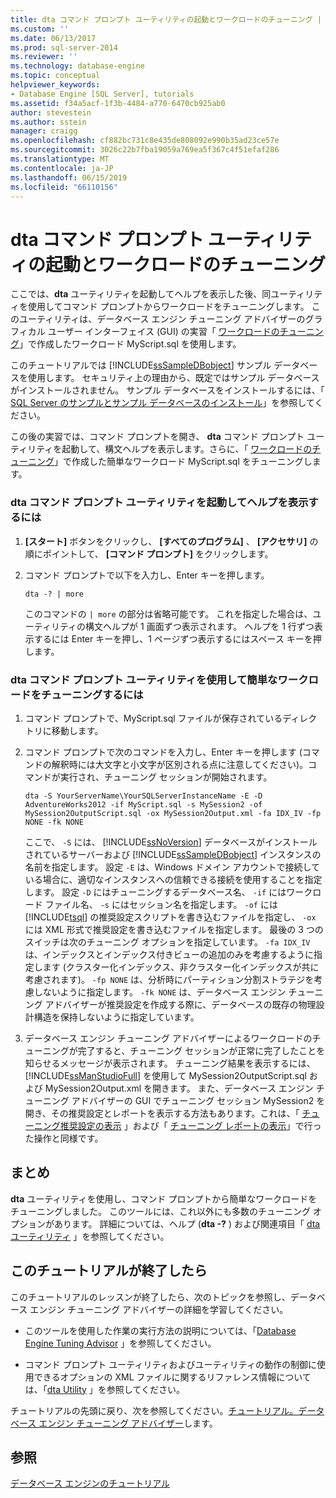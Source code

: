 ```yaml
---
title: dta コマンド プロンプト ユーティリティの起動とワークロードのチューニング | Microsoft Docs
ms.custom: ''
ms.date: 06/13/2017
ms.prod: sql-server-2014
ms.reviewer: ''
ms.technology: database-engine
ms.topic: conceptual
helpviewer_keywords:
- Database Engine [SQL Server], tutorials
ms.assetid: f34a5acf-1f3b-4484-a770-6470cb925ab0
author: stevestein
ms.author: sstein
manager: craigg
ms.openlocfilehash: cf882bc731c8e435de808092e990b35ad23ce57e
ms.sourcegitcommit: 3026c22b7fba19059a769ea5f367c4f51efaf286
ms.translationtype: MT
ms.contentlocale: ja-JP
ms.lasthandoff: 06/15/2019
ms.locfileid: "66110156"
---
```

# <a name="starting-the-dta-command-prompt-utility-and-tuning-a-workload"></a>dta コマンド プロンプト ユーティリティの起動とワークロードのチューニング
  ここでは、**dta** ユーティリティを起動してヘルプを表示した後、同ユーティリティを使用してコマンド プロンプトからワークロードをチューニングします。 このユーティリティは、データベース エンジン チューニング アドバイザーのグラフィカル ユーザー インターフェイス (GUI) の実習「 [ワークロードのチューニング](lesson-1-1-tuning-a-workload.md)」で作成したワークロード MyScript.sql を使用します。  
  
 このチュートリアルでは [!INCLUDE[ssSampleDBobject](../../includes/sssampledbobject-md.md)] サンプル データベースを使用します。 セキュリティ上の理由から、既定ではサンプル データベースがインストールされません。 サンプル データベースをインストールするには、「 [SQL Server のサンプルとサンプル データベースのインストール](http://sqlserversamples.codeplex.com)」を参照してください。  
  
 この後の実習では、コマンド プロンプトを開き、 **dta** コマンド プロンプト ユーティリティを起動して、構文ヘルプを表示します。さらに、「 [ワークロードのチューニング](lesson-1-1-tuning-a-workload.md)」で作成した簡単なワークロード MyScript.sql をチューニングします。  
  
### <a name="to-start-the-dta-command-prompt-utility-and-view-help"></a>dta コマンド プロンプト ユーティリティを起動してヘルプを表示するには  
  
1.  **[スタート]** ボタンをクリックし、 **[すべてのプログラム]** 、 **[アクセサリ]** の順にポイントして、 **[コマンド プロンプト]** をクリックします。  
  
2.  コマンド プロンプトで以下を入力し、Enter キーを押します。  
  
    ```  
    dta -? | more  
    ```  
  
     このコマンドの `| more` の部分は省略可能です。 これを指定した場合は、ユーティリティの構文ヘルプが 1 画面ずつ表示されます。 ヘルプを 1 行ずつ表示するには Enter キーを押し、1 ページずつ表示するにはスペース キーを押します。  
  
### <a name="to-tune-a-simple-workload-by-using-the-dta-command-prompt-utility"></a>dta コマンド プロンプト ユーティリティを使用して簡単なワークロードをチューニングするには  
  
1.  コマンド プロンプトで、MyScript.sql ファイルが保存されているディレクトリに移動します。  
  
2.  コマンド プロンプトで次のコマンドを入力し、Enter キーを押します (コマンドの解釈時には大文字と小文字が区別される点に注意してください)。コマンドが実行され、チューニング セッションが開始されます。  
  
    ```  
    dta -S YourServerName\YourSQLServerInstanceName -E -D AdventureWorks2012 -if MyScript.sql -s MySession2 -of MySession2OutputScript.sql -ox MySession2Output.xml -fa IDX_IV -fp NONE -fk NONE  
    ```  
  
     ここで、 `-S` には、 [!INCLUDE[ssNoVersion](../../includes/ssnoversion-md.md)] データベースがインストールされているサーバーおよび [!INCLUDE[ssSampleDBobject](../../includes/sssampledbobject-md.md)] インスタンスの名前を指定します。 設定 `-E` は、Windows ドメイン アカウントで接続している場合に、適切なインスタンスへの信頼できる接続を使用することを指定します。 設定 `-D` にはチューニングするデータベース名、 `-if` にはワークロード ファイル名、 `-s` にはセッション名を指定します。 `-of` には [!INCLUDE[tsql](../../includes/tsql-md.md)] の推奨設定スクリプトを書き込むファイルを指定し、 `-ox` には XML 形式で推奨設定を書き込むファイルを指定します。 最後の 3 つのスイッチは次のチューニング オプションを指定しています。 `-fa IDX_IV` は、インデックスとインデックス付きビューの追加のみを考慮するように指定します (クラスター化インデックス、非クラスター化インデックスが共に考慮されます)。 `-fp NONE` は、分析時にパーティション分割ストラテジを考慮しないように指定します。 `-fk NONE` は、データベース エンジン チューニング アドバイザーが推奨設定を作成する際に、データベースの既存の物理設計構造を保持しないように指定しています。  
  
3.  データベース エンジン チューニング アドバイザーによるワークロードのチューニングが完了すると、チューニング セッションが正常に完了したことを知らせるメッセージが表示されます。 チューニング結果を表示するには、 [!INCLUDE[ssManStudioFull](../../includes/ssmanstudiofull-md.md)] を使用して MySession2OutputScript.sql および MySession2Output.xml を開きます。 また、データベース エンジン チューニング アドバイザーの GUI でチューニング セッション MySession2 を開き、その推奨設定とレポートを表示する方法もあります。これは、「 [チューニング推奨設定の表示](lesson-1-2-viewing-tuning-recommendations.md) 」および「 [チューニング レポートの表示](lesson-1-3-viewing-tuning-reports.md)」で行った操作と同様です。  
  
## <a name="summary"></a>まとめ  
 **dta** ユーティリティを使用し、コマンド プロンプトから簡単なワークロードをチューニングしました。 このツールには、これ以外にも多数のチューニング オプションがあります。 詳細については、ヘルプ (**dta -?** ) および関連項目「 [dta ユーティリティ](dta-utility.md) 」を参照してください。  
  
## <a name="after-you-finish-this-tutorial"></a>このチュートリアルが終了したら  
 このチュートリアルのレッスンが終了したら、次のトピックを参照し、データベース エンジン チューニング アドバイザーの詳細を学習してください。  
  
-   このツールを使用した作業の実行方法の説明については、「[Database Engine Tuning Advisor](../../relational-databases/performance/database-engine-tuning-advisor.md) 」を参照してください。  
  
-   コマンド プロンプト ユーティリティおよびユーティリティの動作の制御に使用できるオプションの XML ファイルに関するリファレンス情報については、「[dta Utility](dta-utility.md) 」を参照してください。  
  
 チュートリアルの先頭に戻り、次を参照してください。[チュートリアル。データベース エンジン チューニング アドバイザー](tutorial-database-engine-tuning-advisor.md)します。  
  
## <a name="see-also"></a>参照  
 [データベース エンジンのチュートリアル](../../relational-databases/database-engine-tutorials.md)  
  
  

